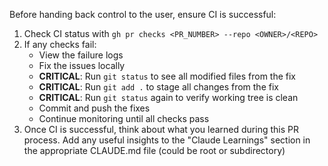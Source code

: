 Before handing back control to the user, ensure CI is successful:

1. Check CI status with `gh pr checks <PR_NUMBER> --repo <OWNER>/<REPO>`
2. If any checks fail:
   - View the failure logs
   - Fix the issues locally
   - **CRITICAL**: Run `git status` to see all modified files from the fix
   - **CRITICAL**: Run `git add .` to stage all changes from the fix
   - **CRITICAL**: Run `git status` again to verify working tree is clean
   - Commit and push the fixes
   - Continue monitoring until all checks pass
3. Once CI is successful, think about what you learned during this PR process. Add any useful insights to the "Claude Learnings" section in the appropriate CLAUDE.md file (could be root or subdirectory)

